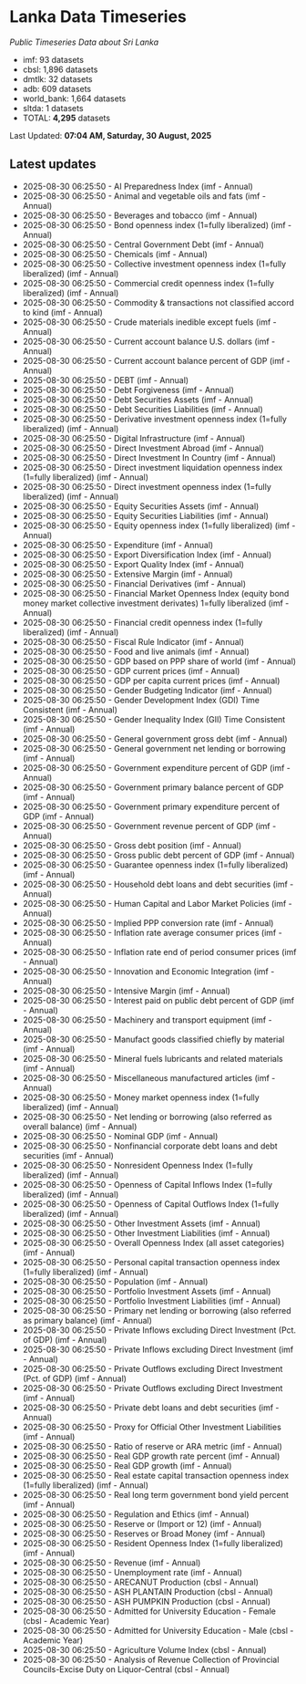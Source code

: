 # Lanka Data Timeseries
*Public Timeseries Data about Sri Lanka*

* imf: 93 datasets
* cbsl: 1,896 datasets
* dmtlk: 32 datasets
* adb: 609 datasets
* world_bank: 1,664 datasets
* sltda: 1 datasets
* TOTAL: **4,295** datasets

Last Updated: **07:04 AM, Saturday, 30 August, 2025**

## Latest updates

* 2025-08-30 06:25:50 - AI Preparedness Index (imf - Annual)
* 2025-08-30 06:25:50 - Animal and vegetable oils and fats (imf - Annual)
* 2025-08-30 06:25:50 - Beverages and tobacco (imf - Annual)
* 2025-08-30 06:25:50 - Bond openness index (1=fully liberalized) (imf - Annual)
* 2025-08-30 06:25:50 - Central Government Debt (imf - Annual)
* 2025-08-30 06:25:50 - Chemicals (imf - Annual)
* 2025-08-30 06:25:50 - Collective investment openness index (1=fully liberalized) (imf - Annual)
* 2025-08-30 06:25:50 - Commercial credit openness index (1=fully liberalized) (imf - Annual)
* 2025-08-30 06:25:50 - Commodity & transactions not classified accord to kind (imf - Annual)
* 2025-08-30 06:25:50 - Crude materials inedible except fuels (imf - Annual)
* 2025-08-30 06:25:50 - Current account balance U.S. dollars (imf - Annual)
* 2025-08-30 06:25:50 - Current account balance percent of GDP (imf - Annual)
* 2025-08-30 06:25:50 - DEBT (imf - Annual)
* 2025-08-30 06:25:50 - Debt Forgiveness (imf - Annual)
* 2025-08-30 06:25:50 - Debt Securities Assets (imf - Annual)
* 2025-08-30 06:25:50 - Debt Securities Liabilities (imf - Annual)
* 2025-08-30 06:25:50 - Derivative investment openness index (1=fully liberalized) (imf - Annual)
* 2025-08-30 06:25:50 - Digital Infrastructure (imf - Annual)
* 2025-08-30 06:25:50 - Direct Investment Abroad (imf - Annual)
* 2025-08-30 06:25:50 - Direct Investment In Country (imf - Annual)
* 2025-08-30 06:25:50 - Direct investment liquidation openness index (1=fully liberalized) (imf - Annual)
* 2025-08-30 06:25:50 - Direct investment openness index (1=fully liberalized) (imf - Annual)
* 2025-08-30 06:25:50 - Equity Securities Assets (imf - Annual)
* 2025-08-30 06:25:50 - Equity Securities Liabilities (imf - Annual)
* 2025-08-30 06:25:50 - Equity openness index (1=fully liberalized) (imf - Annual)
* 2025-08-30 06:25:50 - Expenditure (imf - Annual)
* 2025-08-30 06:25:50 - Export Diversification Index (imf - Annual)
* 2025-08-30 06:25:50 - Export Quality Index (imf - Annual)
* 2025-08-30 06:25:50 - Extensive Margin (imf - Annual)
* 2025-08-30 06:25:50 - Financial Derivatives (imf - Annual)
* 2025-08-30 06:25:50 - Financial Market Openness Index (equity bond money market collective investment derivates) 1=fully liberalized (imf - Annual)
* 2025-08-30 06:25:50 - Financial credit openness index (1=fully liberalized) (imf - Annual)
* 2025-08-30 06:25:50 - Fiscal Rule Indicator (imf - Annual)
* 2025-08-30 06:25:50 - Food and live animals (imf - Annual)
* 2025-08-30 06:25:50 - GDP based on PPP share of world (imf - Annual)
* 2025-08-30 06:25:50 - GDP current prices (imf - Annual)
* 2025-08-30 06:25:50 - GDP per capita current prices (imf - Annual)
* 2025-08-30 06:25:50 - Gender Budgeting Indicator (imf - Annual)
* 2025-08-30 06:25:50 - Gender Development Index (GDI) Time Consistent (imf - Annual)
* 2025-08-30 06:25:50 - Gender Inequality Index (GII) Time Consistent (imf - Annual)
* 2025-08-30 06:25:50 - General government gross debt (imf - Annual)
* 2025-08-30 06:25:50 - General government net lending or borrowing (imf - Annual)
* 2025-08-30 06:25:50 - Government expenditure percent of GDP (imf - Annual)
* 2025-08-30 06:25:50 - Government primary balance percent of GDP (imf - Annual)
* 2025-08-30 06:25:50 - Government primary expenditure percent of GDP (imf - Annual)
* 2025-08-30 06:25:50 - Government revenue percent of GDP (imf - Annual)
* 2025-08-30 06:25:50 - Gross debt position (imf - Annual)
* 2025-08-30 06:25:50 - Gross public debt percent of GDP (imf - Annual)
* 2025-08-30 06:25:50 - Guarantee openness index (1=fully liberalized) (imf - Annual)
* 2025-08-30 06:25:50 - Household debt loans and debt securities (imf - Annual)
* 2025-08-30 06:25:50 - Human Capital and Labor Market Policies (imf - Annual)
* 2025-08-30 06:25:50 - Implied PPP conversion rate (imf - Annual)
* 2025-08-30 06:25:50 - Inflation rate average consumer prices (imf - Annual)
* 2025-08-30 06:25:50 - Inflation rate end of period consumer prices (imf - Annual)
* 2025-08-30 06:25:50 - Innovation and Economic Integration (imf - Annual)
* 2025-08-30 06:25:50 - Intensive Margin (imf - Annual)
* 2025-08-30 06:25:50 - Interest paid on public debt percent of GDP (imf - Annual)
* 2025-08-30 06:25:50 - Machinery and transport equipment (imf - Annual)
* 2025-08-30 06:25:50 - Manufact goods classified chiefly by material (imf - Annual)
* 2025-08-30 06:25:50 - Mineral fuels lubricants and related materials (imf - Annual)
* 2025-08-30 06:25:50 - Miscellaneous manufactured articles (imf - Annual)
* 2025-08-30 06:25:50 - Money market openness index (1=fully liberalized) (imf - Annual)
* 2025-08-30 06:25:50 - Net lending or borrowing (also referred as overall balance) (imf - Annual)
* 2025-08-30 06:25:50 - Nominal GDP (imf - Annual)
* 2025-08-30 06:25:50 - Nonfinancial corporate debt loans and debt securities (imf - Annual)
* 2025-08-30 06:25:50 - Nonresident Openness Index (1=fully liberalized) (imf - Annual)
* 2025-08-30 06:25:50 - Openness of Capital Inflows Index (1=fully liberalized) (imf - Annual)
* 2025-08-30 06:25:50 - Openness of Capital Outflows Index (1=fully liberalized) (imf - Annual)
* 2025-08-30 06:25:50 - Other Investment Assets (imf - Annual)
* 2025-08-30 06:25:50 - Other Investment Liabilities (imf - Annual)
* 2025-08-30 06:25:50 - Overall Openness Index (all asset categories) (imf - Annual)
* 2025-08-30 06:25:50 - Personal capital transaction openness index (1=fully liberalized) (imf - Annual)
* 2025-08-30 06:25:50 - Population (imf - Annual)
* 2025-08-30 06:25:50 - Portfolio Investment Assets (imf - Annual)
* 2025-08-30 06:25:50 - Portfolio Investment Liabilities (imf - Annual)
* 2025-08-30 06:25:50 - Primary net lending or borrowing (also referred as primary balance) (imf - Annual)
* 2025-08-30 06:25:50 - Private Inflows excluding Direct Investment (Pct. of GDP) (imf - Annual)
* 2025-08-30 06:25:50 - Private Inflows excluding Direct Investment (imf - Annual)
* 2025-08-30 06:25:50 - Private Outflows excluding Direct Investment (Pct. of GDP) (imf - Annual)
* 2025-08-30 06:25:50 - Private Outflows excluding Direct Investment (imf - Annual)
* 2025-08-30 06:25:50 - Private debt loans and debt securities (imf - Annual)
* 2025-08-30 06:25:50 - Proxy for Official Other Investment Liabilities (imf - Annual)
* 2025-08-30 06:25:50 - Ratio of reserve or ARA metric (imf - Annual)
* 2025-08-30 06:25:50 - Real GDP growth rate percent (imf - Annual)
* 2025-08-30 06:25:50 - Real GDP growth (imf - Annual)
* 2025-08-30 06:25:50 - Real estate capital transaction openness index (1=fully liberalized) (imf - Annual)
* 2025-08-30 06:25:50 - Real long term government bond yield percent (imf - Annual)
* 2025-08-30 06:25:50 - Regulation and Ethics (imf - Annual)
* 2025-08-30 06:25:50 - Reserve or (Import or 12) (imf - Annual)
* 2025-08-30 06:25:50 - Reserves or Broad Money (imf - Annual)
* 2025-08-30 06:25:50 - Resident Openness Index (1=fully liberalized) (imf - Annual)
* 2025-08-30 06:25:50 - Revenue (imf - Annual)
* 2025-08-30 06:25:50 - Unemployment rate (imf - Annual)
* 2025-08-30 06:25:50 - ARECANUT Production (cbsl - Annual)
* 2025-08-30 06:25:50 - ASH PLANTAIN Production (cbsl - Annual)
* 2025-08-30 06:25:50 - ASH PUMPKIN Production (cbsl - Annual)
* 2025-08-30 06:25:50 - Admitted for University Education - Female (cbsl - Academic Year)
* 2025-08-30 06:25:50 - Admitted for University Education - Male (cbsl - Academic Year)
* 2025-08-30 06:25:50 - Agriculture Volume Index (cbsl - Annual)
* 2025-08-30 06:25:50 - Analysis of Revenue Collection of Provincial Councils-Excise Duty on Liquor-Central (cbsl - Annual)